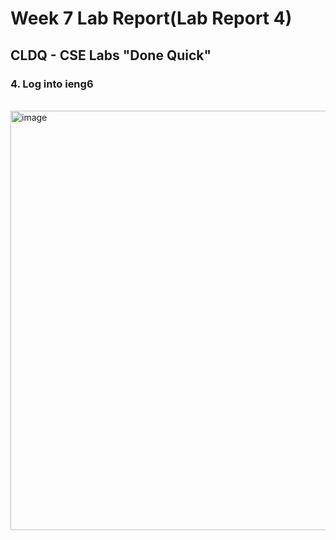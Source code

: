 # Week 7 Lab Report(Lab Report 4)
## CLDQ - CSE Labs "Done Quick"
### 4. Log into ieng6
\
<img width="671" alt="image" src="https://user-images.githubusercontent.com/110417501/221388254-cb41c88a-4ae2-48c3-b04e-03189205ae0b.png">
